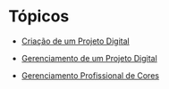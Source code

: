 # Tópicos

* [Criação de um Projeto Digital](src/criacao-de-um-projeto-digital.md)

* [Gerenciamento de um Projeto Digital](src/gerenciamento-de-um-projeto-digital)

* [Gerenciamento Profissional de Cores](src/gerenciamento-profissional-de-cores.md)
